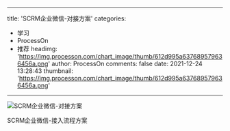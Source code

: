 
---
title: 'SCRM企业微信-对接方案'
categories: 
 - 学习
 - ProcessOn
 - 推荐
headimg: 'https://img.processon.com/chart_image/thumb/612d995a637689579636456a.png'
author: ProcessOn
comments: false
date: 2021-12-24 13:28:43
thumbnail: 'https://img.processon.com/chart_image/thumb/612d995a637689579636456a.png'
---

<div>   
<img class="thumb" alt="SCRM企业微信-对接方案" src="https://img.processon.com/chart_image/thumb/612d995a637689579636456a.png" referrerpolicy="no-referrer">
<p>SCRM企业微信-接入流程方案</p>  
</div>
            